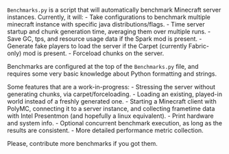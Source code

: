 `Benchmarks.py` is a script that will automatically benchmark Minecraft server instances. Currently, it will:
    - Take configurations to benchmark multiple minecraft instance with specific java distributions/flags.
    - Time server startup and chunk generation time, averaging them over multiple runs.
    - Save GC, tps, and resource usage data if the Spark mod is present.
    - Generate fake players to load the server if the Carpet (currently Fabric-only) mod is present.
    - Forceload chunks on the server.

Benchmarks are configured at the top of the `Benchmarks.py` file, and requires some very basic knowledge about Python formatting and strings. 

Some features that are a work-in-progress:
    - Stressing the server without generating chunks, via carpet/forceloading. 
    - Loading an existing, played-in world instead of a freshly generated one.
    - Starting a Minecraft client with PolyMC, connecting it to a server instance, and collecting frametime data with Intel Presentmon (and hopefully a linux equivalent).
    - Print hardware and system info.
    - Optional concurrent benchmark execution, as long as the results are consistent.
    - More detailed performance metric collection.

Please, contribute more benchmarks if you got them. 